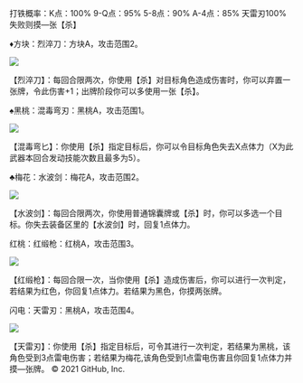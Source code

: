 打铁概率：K点：100%  9-Q点：95%  5-8点：90%  A-4点：85%  天雷刃100%  失败则摸—张【杀】

♦方块：烈淬刀：方块A，攻击范围2。

<img src="https://z3.ax1x.com/2021/07/27/WIpmeH.png">


【烈淬刀】：每回合限两次，你使用【杀】对目标角色造成伤害时，你可以弃置一张牌，令此伤害+1；出牌阶段你可以多使用一张【杀】。

♠黑桃：混毒弯刃：黑桃A，攻击范围1。

<img src="https://z3.ax1x.com/2021/07/27/WIpcm4.png">


【混毒弯匕】：你使用【杀】指定目标后，你可以令目标角色失去X点体力（X为此武器本回合发动技能次数且最多为5）。

♣梅花：水波剑：梅花A，攻击范围2。

<img src="https://z3.ax1x.com/2021/07/27/WIpo6O.png">


【水波剑】：每回合限两次，你使用普通锦囊牌或【杀】时，你可以多选一个目标。你失去装备区里的【水波剑】时，回复1点体力。

红桃：红缎枪：红桃A，攻击范围3。

<img src="https://z3.ax1x.com/2021/07/27/WIpz1f.png">


【红缎枪】：每回合限一次，当你使用【杀】造成伤害后，你可以进行一次判定，若结果为红色，你回复1点体力。若结果为黑色，你摸两张牌。

闪电：天雷刃：黑桃A，攻击范围4。

<img src="https://z3.ax1x.com/2021/07/27/WI9kAs.png">


【天雷刃】：你使用【杀】指定目标后，可令其进行一次判定，若结果为黑桃，该角色受到3点雷电伤害；若结果为梅花,该角色受到1点雷电伤害且你回复1点体力并摸—张牌。
© 2021 GitHub, Inc.